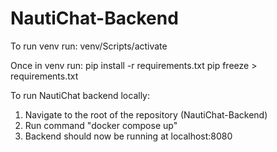 # NautiChat-Backend

To run venv run:
venv/Scripts/activate

Once in venv run:
pip install -r requirements.txt
pip freeze > requirements.txt


To run NautiChat backend locally:

1. Navigate to the root of the repository (NautiChat-Backend)
2. Run command "docker compose up"
3. Backend should now be running at localhost:8080
